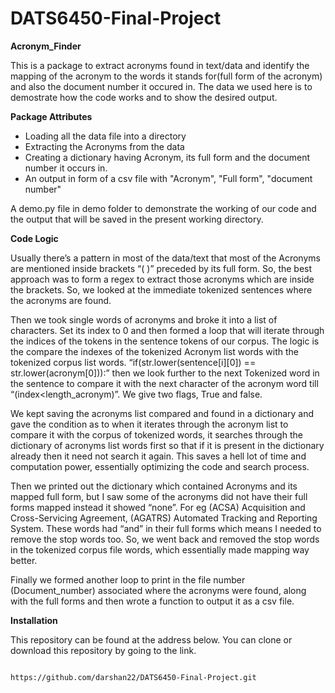 # DATS6450-Final-Project
**Acronym_Finder**

This is a package to extract acronyms found in text/data and identify the mapping of the acronym to the words it stands for(full form of the acronym) and also the document number it occured in.
The data we used here is to demostrate how the code works and to show the desired output.

**Package Attributes**

- Loading all the data file into a directory
- Extracting the Acronyms from the data
- Creating a dictionary having Acronym, its full form and the document number it occurs in.
- An output in form of a csv file with "Acronym", "Full form", "document number" 

A demo.py file in demo folder to demonstrate the working of our code and the output that will be saved in the present working directory.

**Code Logic**

Usually there’s a pattern in most of the data/text that most of the Acronyms are mentioned inside brackets “( )” preceded by its full form. So, the best approach was to form a regex to extract those acronyms which are inside the brackets. So, we looked at the immediate tokenized sentences where the acronyms are found.

Then we took single words of acronyms and broke it into a list of characters. Set its index to 0 and then formed a loop that will iterate through the indices of the tokens in the sentence tokens of our corpus. The logic is the compare the indexes of the tokenized Acronym list words with the tokenized corpus list words. “if(str.lower(sentence[i][0]) == str.lower(acronym[0])):” then we look further to the next Tokenized word in the sentence to compare it with the next character of the acronym word till “(index<length_acronym)”. We give two flags, True and false.

We kept saving the acronyms list compared and found in a dictionary and gave the condition as to when it iterates through the acronym list to compare it with the corpus of tokenized words, it searches through the dictionary of acronyms list words first so that if it is present in the dictionary already then it need not search it again. This saves a hell lot of time and computation power, essentially optimizing the code and search process.

Then we printed out the dictionary which contained Acronyms and its mapped full form, but I saw some of the acronyms did not have their full forms mapped instead it showed “none”. For eg (ACSA) Acquisition and Cross-Servicing Agreement, (AGATRS) Automated Tracking and Reporting System. These words had “and” in their full forms which means I needed to remove the stop words too. So, we went back and removed the stop words in the tokenized corpus file words, which essentially made mapping way better. 

Finally we formed another loop to print in the file number (Document_number) associated where the acronyms were found, along with the full forms and then wrote a function to output it as a csv file.

**Installation**

This repository can be found at the address below. You can clone or download this repository by going to the link.


```

https://github.com/darshan22/DATS6450-Final-Project.git
```



